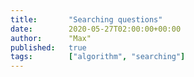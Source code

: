 ```yaml
---
title:       "Searching questions"
date:        2020-05-27T02:00:00+00:00
author:      "Max"
published:   true
tags:        ["algorithm", "searching"]
---
```

